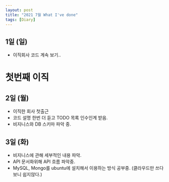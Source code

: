 ```yaml
---
layout: post
title: "2021 7월 What I've done"
tags: [Diary]
---
```


## 1일 (일)

- 이직회사 코드 계속 보기..

# 첫번째 이직

## 2일 (월)

- 이직한 회사 첫출근
- 코드 설명 한번 더 듣고 TODO 목록 인수인계 받음.
- 비지니스와 DB 스키마 파악 중.

## 3일 (화)

- 비지니스에 관해 세부적인 내용 파악.
- API 문서화위해 API 흐름 파악중.
- MySQL, Mongo를 ubuntu에 설치해서 이용하는 방식 공부중. (클라우드만 쓰다보니 쉽지않다.)
